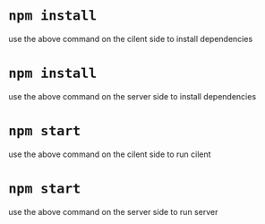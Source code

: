 # `npm install`
use the above command on the cilent side to install dependencies

# `npm install`
use the above command on the server side to install dependencies

# `npm start`
use the above command on the cilent side to run cilent

# `npm start`
use the above command on the server side to run server